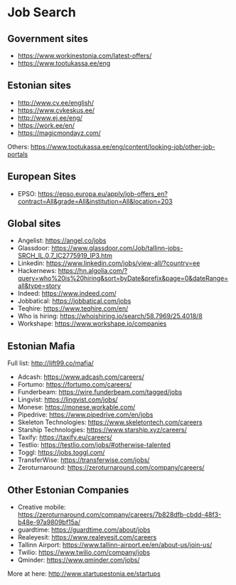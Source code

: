 # Job Search

## Government sites

* https://www.workinestonia.com/latest-offers/
* https://www.tootukassa.ee/eng

## Estonian sites

* http://www.cv.ee/english/
* https://www.cvkeskus.ee/
* http://www.ej.ee/eng/
* https://work.ee/en/
* https://magicmondayz.com/

Others: https://www.tootukassa.ee/eng/content/looking-job/other-job-portals

## European Sites

* EPSO: https://epso.europa.eu/apply/job-offers_en?contract=All&grade=All&institution=All&location=203

## Global sites

* Angelist: https://angel.co/jobs
* Glassdoor: https://www.glassdoor.com/Job/tallinn-jobs-SRCH_IL.0,7_IC2775919_IP3.htm
* Linkedin: https://www.linkedin.com/jobs/view-all/?country=ee
* Hackernews: https://hn.algolia.com/?query=who%20is%20hiring&sort=byDate&prefix&page=0&dateRange=all&type=story
* Indeed: https://www.indeed.com/
* Jobbatical: https://jobbatical.com/jobs
* Teqhire: https://www.teqhire.com/en/
* Who is hiring: https://whoishiring.io/search/58.7969/25.4018/8
* Workshape: https://www.workshape.io/companies

## Estonian Mafia

Full list: http://lift99.co/mafia/

* Adcash: https://www.adcash.com/careers/
* Fortumo: https://fortumo.com/careers/
* Funderbeam: https://wire.funderbeam.com/tagged/jobs
* Lingvist: https://lingvist.com/jobs/
* Monese: https://monese.workable.com/
* Pipedrive: https://www.pipedrive.com/en/jobs
* Skeleton Technologies: https://www.skeletontech.com/careers
* Starship Technologies: https://www.starship.xyz/careers/
* Taxify: https://taxify.eu/careers/
* Testlio: https://testlio.com/jobs/#otherwise-talented
* Toggl: https://jobs.toggl.com/
* TransferWise: https://transferwise.com/jobs/
* Zeroturnaround: https://zeroturnaround.com/company/careers/

## Other Estonian Companies

* Creative mobile: https://zeroturnaround.com/company/careers/7b828dfb-cbdd-48f3-b48e-97a9809bf15a/
* guardtime: https://guardtime.com/about/jobs
* Realeyesit: https://www.realeyesit.com/careers
* Tallinn Airport: https://www.tallinn-airport.ee/en/about-us/join-us/
* Twilio: https://www.twilio.com/company/jobs
* Qminder: https://www.qminder.com/jobs/

More at here: http://www.startupestonia.ee/startups
